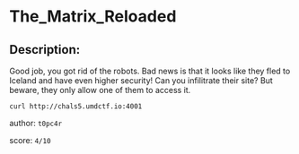 
# The_Matrix_Reloaded
## Description:
Good job, you got rid of the robots. Bad news is that it looks like they fled to Iceland and have even higher security! Can you infilitrate their site? But beware, they only allow one of them to access it.

`curl http://chals5.umdctf.io:4001`

author: `t0pc4r`

score: `4/10`

